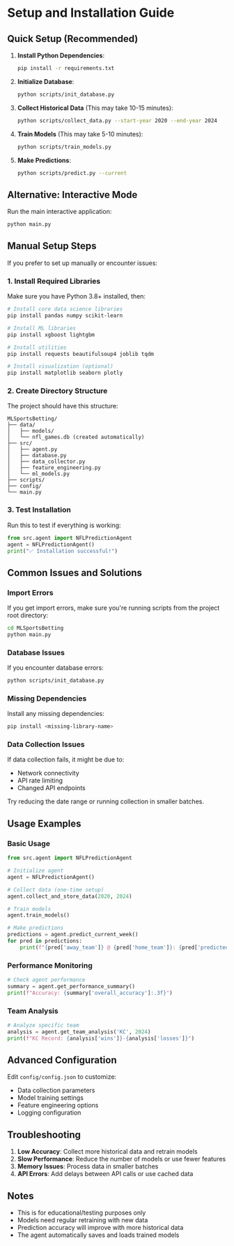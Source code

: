 # Setup and Installation Guide

## Quick Setup (Recommended)

1. **Install Python Dependencies**:
   ```bash
   pip install -r requirements.txt
   ```

2. **Initialize Database**:
   ```bash
   python scripts/init_database.py
   ```

3. **Collect Historical Data** (This may take 10-15 minutes):
   ```bash
   python scripts/collect_data.py --start-year 2020 --end-year 2024
   ```

4. **Train Models** (This may take 5-10 minutes):
   ```bash
   python scripts/train_models.py
   ```

5. **Make Predictions**:
   ```bash
   python scripts/predict.py --current
   ```

## Alternative: Interactive Mode

Run the main interactive application:
```bash
python main.py
```

## Manual Setup Steps

If you prefer to set up manually or encounter issues:

### 1. Install Required Libraries

Make sure you have Python 3.8+ installed, then:

```bash
# Install core data science libraries
pip install pandas numpy scikit-learn

# Install ML libraries
pip install xgboost lightgbm

# Install utilities
pip install requests beautifulsoup4 joblib tqdm

# Install visualization (optional)
pip install matplotlib seaborn plotly
```

### 2. Create Directory Structure

The project should have this structure:
```
MLSportsBetting/
├── data/
│   ├── models/
│   └── nfl_games.db (created automatically)
├── src/
│   ├── agent.py
│   ├── database.py
│   ├── data_collector.py
│   ├── feature_engineering.py
│   └── ml_models.py
├── scripts/
├── config/
└── main.py
```

### 3. Test Installation

Run this to test if everything is working:

```python
from src.agent import NFLPredictionAgent
agent = NFLPredictionAgent()
print("✅ Installation successful!")
```

## Common Issues and Solutions

### Import Errors
If you get import errors, make sure you're running scripts from the project root directory:
```bash
cd MLSportsBetting
python main.py
```

### Database Issues
If you encounter database errors:
```bash
python scripts/init_database.py
```

### Missing Dependencies
Install any missing dependencies:
```bash
pip install <missing-library-name>
```

### Data Collection Issues
If data collection fails, it might be due to:
- Network connectivity
- API rate limiting
- Changed API endpoints

Try reducing the date range or running collection in smaller batches.

## Usage Examples

### Basic Usage
```python
from src.agent import NFLPredictionAgent

# Initialize agent
agent = NFLPredictionAgent()

# Collect data (one-time setup)
agent.collect_and_store_data(2020, 2024)

# Train models
agent.train_models()

# Make predictions
predictions = agent.predict_current_week()
for pred in predictions:
    print(f"{pred['away_team']} @ {pred['home_team']}: {pred['predicted_winner']}")
```

### Performance Monitoring
```python
# Check agent performance
summary = agent.get_performance_summary()
print(f"Accuracy: {summary['overall_accuracy']:.3f}")
```

### Team Analysis
```python
# Analyze specific team
analysis = agent.get_team_analysis('KC', 2024)
print(f"KC Record: {analysis['wins']}-{analysis['losses']}")
```

## Advanced Configuration

Edit `config/config.json` to customize:
- Data collection parameters
- Model training settings
- Feature engineering options
- Logging configuration

## Troubleshooting

1. **Low Accuracy**: Collect more historical data and retrain models
2. **Slow Performance**: Reduce the number of models or use fewer features
3. **Memory Issues**: Process data in smaller batches
4. **API Errors**: Add delays between API calls or use cached data

## Notes

- This is for educational/testing purposes only
- Models need regular retraining with new data
- Prediction accuracy will improve with more historical data
- The agent automatically saves and loads trained models